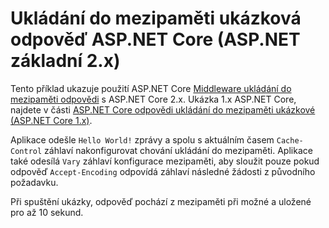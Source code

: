 # <a name="aspnet-core-response-caching-sample-aspnet-core-2x"></a>Ukládání do mezipaměti ukázková odpověď ASP.NET Core (ASP.NET základní 2.x)

Tento příklad ukazuje použití ASP.NET Core [Middleware ukládání do mezipaměti odpovědi](xref:performance/caching/middleware) s ASP.NET Core 2.x. Ukázka 1.x ASP.NET Core, najdete v části [ASP.NET Core odpovědi ukládání do mezipaměti ukázkové (ASP.NET Core 1.x)](https://github.com/aspnet/Docs/tree/master/aspnetcore/performance/caching/middleware/samples/1.x).

Aplikace odešle `Hello World!` zprávy a spolu s aktuálním časem `Cache-Control` záhlaví nakonfigurovat chování ukládání do mezipaměti. Aplikace také odesílá `Vary` záhlaví konfigurace mezipaměti, aby sloužit pouze pokud odpověď `Accept-Encoding` odpovídá záhlaví následné žádosti z původního požadavku.

Při spuštění ukázky, odpověď pochází z mezipaměti při možné a uložené pro až 10 sekund.
